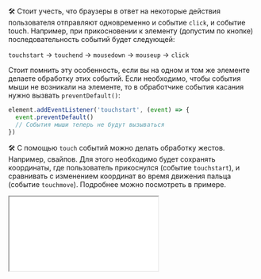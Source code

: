 🛠 Стоит учесть, что браузеры в ответ на некоторые действия пользователя отправляют одновременно и событие `click`, и событие touch. Например, при прикосновении к элементу (допустим по кнопке) последовательность событий будет следующей:

`touchstart` → `touchend` → `mousedown` → `mouseup` → `click`

Стоит помнить эту особенность, если вы на одном и том же элементе делаете обработку этих событий. Если необходимо, чтобы события мыши не возникали на элементе, то в обработчике события касания нужно вызвать `preventDefault()`:

```js
element.addEventListener('touchstart', (event) => {
  event.preventDefault()
  // События мыши теперь не будут вызываться
})
```

🛠 С помощью `touch` событий можно делать обработку жестов. Например, свайпов. Для этого необходимо будет сохранять координаты, где пользователь прикоснулся (событие `touchstart`), и сравнивать с изменением координат во время движения пальца (событие `touchmove`). Подробнее можно посмотреть в примере.

<iframe title="Название — Element.touch — Дока" src="../demos/Windrushfarer-KKgZGEq/" height="150"></iframe>
